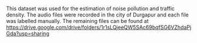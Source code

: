 This dataset was used for the estimation of noise pollution and traffic density. The audio files were recorded in the city of Durgapur and each file was labelled manually.
The remaining files can be found at https://drive.google.com/drive/folders/1r1sLQjeeQW5SAc69bqfSG6VZhdaPjGda?usp=sharing
